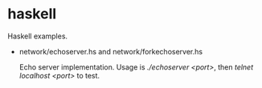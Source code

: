 haskell
=======

Haskell examples.

* network/echoserver.hs and network/forkechoserver.hs

  Echo server implementation. Usage is <i>./echoserver &lt;port&gt;</i>, then 
  <i>telnet localhost &lt;port&gt;</i> to test.

